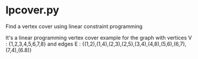 # lpcover.py
Find a vertex cover using linear constraint programming  

It's a linear programming vertex cover example for the graph with vertices V : {1,2,3,4,5,6,7,8\} and edges E : {(1,2),(1,4),(2,3),(2,5),(3,4),(4,8),(5,6),(6,7),(7,4),(6.8)}

